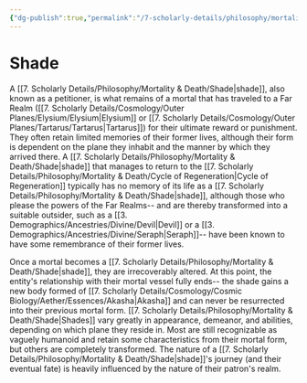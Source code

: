 ```yaml
---
{"dg-publish":true,"permalink":"/7-scholarly-details/philosophy/mortality-and-death/shade/","noteIcon":""}
---
```


# Shade

A [[7. Scholarly Details/Philosophy/Mortality & Death/Shade\|shade]], also known as a petitioner, is what remains of a mortal that has traveled to a Far Realm ([[7. Scholarly Details/Cosmology/Outer Planes/Elysium/Elysium\|Elysium]] or [[7. Scholarly Details/Cosmology/Outer Planes/Tartarus/Tartarus\|Tartarus]]) for their ultimate reward or punishment. They often retain limited memories of their former lives, although their form is dependent on the plane they inhabit and the manner by which they arrived there. A [[7. Scholarly Details/Philosophy/Mortality & Death/Shade\|shade]] that manages to return to the [[7. Scholarly Details/Philosophy/Mortality & Death/Cycle of Regeneration\|Cycle of Regeneration]] typically has no memory of its life as a [[7. Scholarly Details/Philosophy/Mortality & Death/Shade\|shade]], although those who please the powers of the Far Realms-- and are thereby transformed into a suitable outsider, such as a [[3. Demographics/Ancestries/Divine/Devil\|Devil]] or a [[3. Demographics/Ancestries/Divine/Seraph\|Seraph]]-- have been known to have some remembrance of their former lives. 

Once a mortal becomes a [[7. Scholarly Details/Philosophy/Mortality & Death/Shade\|shade]], they are irrecoverably altered. At this point, the entity's relationship with their mortal vessel fully ends-- the shade gains a new body formed of [[7. Scholarly Details/Cosmology/Cosmic Biology/Aether/Essences/Akasha\|Akasha]] and can never be resurrected into their previous mortal form. [[7. Scholarly Details/Philosophy/Mortality & Death/Shade\|Shades]] vary greatly in appearance, demeanor, and abilities, depending on which plane they reside in. Most are still recognizable as vaguely humanoid and retain some characteristics from their mortal form, but others are completely transformed. The nature of a [[7. Scholarly Details/Philosophy/Mortality & Death/Shade\|shade]]'s journey (and their eventual fate) is heavily influenced by the nature of their patron's realm. 